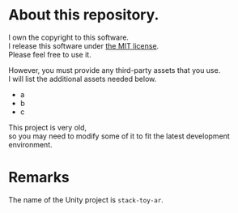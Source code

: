 # About this repository.

I own the copyright to this software.  
I release this software under [the MIT license](LICENSE).  
Please feel free to use it.

However, you must provide any third-party assets that you use.  
I will list the additional assets needed below.

- a
- b
- c


This project is very old,  
so you may need to modify some of it to fit the latest development environment.

# Remarks

The name of the Unity project is `stack-toy-ar`.
